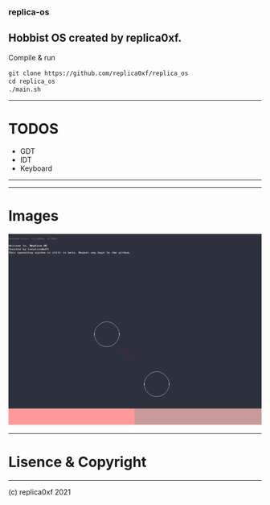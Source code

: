 ### replica-os

Hobbist OS created by replica0xf.
---
Compile & run
```
git clone https://github.com/replica0xf/replica_os
cd replica_os
./main.sh
```
---
# TODOS
- GDT
- IDT
- Keyboard 
---

--- 
# Images
![alt text](https://github.com/replica0xF/replica_os/blob/main/readme_img/s_1.png?raw=true)


--- 
# Lisence & Copyright
---
(c) replica0xf 2021

